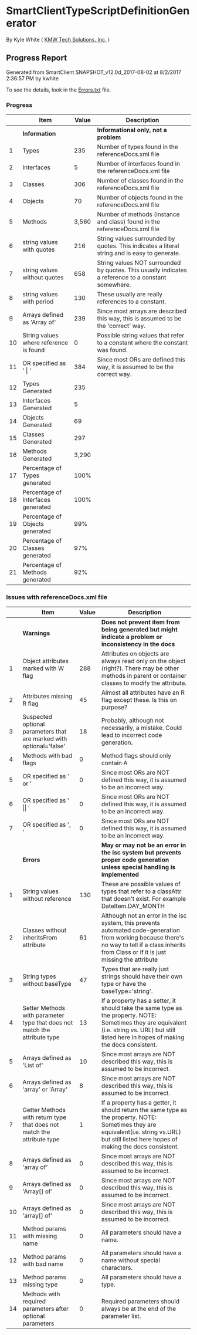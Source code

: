 # SmartClientTypeScriptDefinitionGenerator 

By Kyle White ( [KMW Tech Solutions, Inc.](http://kmwTech.com/) )

## Progress Report
 
Generated from SmartClient SNAPSHOT_v12.0d_2017-08-02 at 8/2/2017 2:36:57 PM by kwhite

To see the details, look in the [Errors.txt](./Errors.txt) file.

### Progress

|   |Item|Value|Description|
|---|--- |---  |---        |
||**Information**||**Informational only, not a problem**|
|1|Types|235|Number of types found in the referenceDocs.xml file|
|2|Interfaces|5|Number of interfaces found in the referenceDocs.xml file|
|3|Classes|306|Number of classes found in the referenceDocs.xml file|
|4|Objects|70|Number of objects found in the referenceDocs.xml file|
|5|Methods|3,560|Number of methods (instance and class) found in the referenceDocs.xml file|
|6|string values with quotes|216|String values surrounded by quotes. This indicates a literal string and is easy to generate.|
|7|string values without quotes|658|String values NOT surrounded by quotes. This usually indicates a reference to a constant somewhere.|
|8|string values with period|130|These usually are really references to a constant.|
|9|Arrays defined as 'Array of'|239|Since most arrays are described this way, this is assumed to be the 'correct' way.|
|10|String values where reference is found|0|Possible string values that refer to a constant where the constant was found.|
|11|OR specified as ' \| '|384|Since most ORs are defined this way, it is assumed to be the correct way.|
|12|Types Generated|235||
|13|Interfaces Generated|5||
|14|Objects Generated|69||
|15|Classes Generated|297||
|16|Methods Generated|3,290||
|17|Percentage of Types generated|100%||
|18|Percentage of Interfaces generated|100%||
|19|Percentage of Objects generated|99%||
|20|Percentage of Classes generated|97%||
|21|Percentage of Methods generated|92%||


### Issues with referenceDocs.xml file


|   |Item|Value|Description|
|---|--- |---  |---        |
||**Warnings**||**Does not prevent item from being generated but might indicate a problem or inconsistency in the docs**|
|1|Object attributes marked with W flag|288|Attributes on objects are always read only on the object (right?). There may be other methods in parent or container classes to modify the attribute.|
|2|Attributes missing R flag|45|Almost all attributes have an R flag except these. Is this on purpose?|
|3|Suspected optional parameters that are marked with optional='false'|18|Probably, although not necessarily, a mistake. Could lead to incorrect code generation.|
|4|Methods with bad flags|0|Method flags should only contain A|
|5|OR specified as ' or '|0|Since most ORs are NOT defined this way, it is assumed to be an incorrect way.|
|6|OR specified as ' \|\| '|0|Since most ORs are NOT defined this way, it is assumed to be an incorrect way.|
|7|OR specified as ', '|0|Since most ORs are NOT defined this way, it is assumed to be an incorrect way.|
||**Errors**||**May or may not be an error in the isc system but prevents proper code generation unless special handling is implemented**|
|1|String values without reference|130|These are possible values of types that refer to a classAttr that doesn't exist. For example DateItem.DAY_MONTH|
|2|Classes without inheritsFrom attribute|61|Although not an error in the isc system, this prevents automated code-generation from working because there's no way to tell if a class inherits from Class or if it is just missing the attribute|
|3|String types without baseType|47|Types that are really just strings should have their own type or have the baseType='string'.|
|4|Setter Methods with parameter type that does not match the attribute type|13|If a property has a setter, it should take the same type as the property. NOTE: Sometimes they are equivalent (i.e. string vs. URL) but still listed here in hopes of making the docs consistent.|
|5|Arrays defined as 'List of'|10|Since most arrays are NOT described this way, this is assumed to be incorrect.|
|6|Arrays defined as 'array' or 'Array'|8|Since most arrays are NOT described this way, this is assumed to be incorrect.|
|7|Getter Methods with return type that does not match the attribute type|1|If a property has a getter, it should return the same type as the property. NOTE: Sometimes they are equivalent(i.e. string vs.URL) but still listed here hopes of making the docs consistent.|
|8|Arrays defined as 'array of'|0|Since most arrays are NOT described this way, this is assumed to be incorrect.|
|9|Arrays defined as 'Array[] of'|0|Since most arrays are NOT described this way, this is assumed to be incorrect.|
|10|Arrays defined as 'array[] of'|0|Since most arrays are NOT described this way, this is assumed to be incorrect.|
|11|Method params with missing name|0|All parameters should have a name.|
|12|Method params with bad name|0|All parameters should have a name without special characters.|
|13|Method params missing type|0|All parameters should have a type.|
|14|Methods with required parameters after optional parameters|0|Required parameters should always be at the end of the parameter list.|

